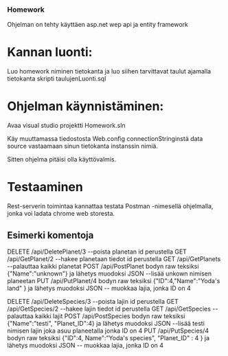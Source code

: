### Homework
Ohjelman on tehty käyttäen asp.net wep api ja entity framework

# Kannan luonti:

Luo homework niminen tietokanta ja luo siihen tarvittavat taulut ajamalla tietokanta skripti taulujenLuonti.sql

# Ohjelman käynnistäminen:

Avaa visual studio projektti Homework.sln

Käy muuttamassa tiedostosta Web.config connectionStringinstä data source vastaamaan sinun tietokanta instanssin nimiä.

Sitten ohjelma pitäisi olla käyttövalmis.

# Testaaminen

Rest-serverin toimintaa kannattaa testata Postman -nimesellä ohjelmalla, jonka voi ladata chrome web storesta.

## Esimerki komentoja
 
DELETE  /api/DeletePlanet/3 --poista planetan id perustella
GET     /api/GetPlanet/2 --hakee planetaan tiedot id perustella
GET /api/GetPlanets --palauttaa kaikki planetat
POST /api/PostPlanet bodyn raw teksiksi {"Name":"unknown"} ja lähetys muodoksi JSON --lisää unkown nimisen planeetan
PUT /api/PutPlanet/4 bodyn raw teksiksi {"ID":4,"Name":"Yoda's land" } ja lähetys muodoksi JSON -- muokkaa lajia, jonka ID on 4


DELETE  /api/DeleteSpecies/3 --poista lajin id perustella
GET     /api/GetSpecies/2 --hakee lajin tiedot id perustella
GET /api/GetSpecies --palauttaa kaikki lajit
POST /api/PostSpecies bodyn raw teksiksi {"Name":"testi", "Planet_ID":4} ja lähetys muodoksi JSON --lisää testi nimisen lajin joka asuu planeetalla jonka ID on 4
PUT /api/PutSpecies/4 bodyn raw teksiksi {"ID":4, Name":"Yoda's species", "Planet_ID" : 4 } ja lähetys muodoksi JSON -- muokkaa lajia, jonka ID on 4
